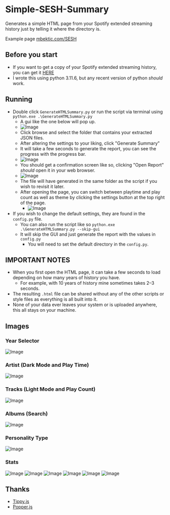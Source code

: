 # Simple-SESH-Summary
Generates a simple HTML page from your Spotify extended streaming history just by telling it where the directory is.

Example page [mbektic.com/SESH](https://mbektic.com/SESH/)

## Before you start
 - If you want to get a copy of your Spotify extended streaming history, you can get it [HERE](https://www.spotify.com/us/account/privacy/)
 - I wrote this using python 3.11.6, but any recent version of python _should_ work.


## Running
 - Double click `GenerateHTMLSummary.py` or run the script via terminal using `python.exe .\GenerateHTMLSummary.py`  
   - A gui like the one below will pop up. 
   - ![Image](https://github.com/user-attachments/assets/0a23c2f8-5a51-46e6-a2c9-770fc4f90093)
   - Click browse and select the folder that contains your extracted JSON files.
   - After altering the settings to your liking, click "Generate Summary"
   - It will take a few seconds to generate the report, you can see the progress with the progress bar.
   - ![Image](https://github.com/user-attachments/assets/2b06553c-8a3a-4cec-8f26-cab54e7c10ba)
   - You should get a confirmation screen like so, clicking "Open Report" _should_ open it in your web browser.
   - ![Image](https://github.com/user-attachments/assets/9804fe5d-7e23-4a8d-a02e-528ede041b65)
   - The file will have generated in the same folder as the script if you wish to revisit it later.
   - After opening the page, you can switch between playtime and play count as well as theme by clicking the settings button at the top right of the page.
     - ![Image](https://github.com/user-attachments/assets/569ae55d-8d09-4141-bbbb-4539b9c6b3dc)
 - If you wish to change the default settings, they are found in the `config.py` file.
   - You can also run the script like so `python.exe .\GenerateHTMLSummary.py --skip-gui`
   - It will skip the GUI and just generate the report with the values in `config.py`
     - You will need to set the default directory in the `config.py`.


## IMPORTANT NOTES
- When you first open the HTML page, it can take a few seconds to load depending on how many years of history you have.
  - For example, with 10 years of history mine sometimes takes 2–3 seconds. 
- The resulting `.html` file can be shared without any of the other scripts or style files as everything is all built into it.
- None of your data ever leaves your system or is uploaded anywhere, this all stays on your machine.

## Images
### Year Selector
![Image](https://github.com/user-attachments/assets/0fa47626-5256-4a3e-a7cb-423226da9878)

### Artist (Dark Mode and Play Time)
![Image](https://github.com/user-attachments/assets/a2b84762-d564-44f0-90c4-3235670fb64a)

### Tracks (Light Mode and Play Count)
![Image](https://github.com/user-attachments/assets/40cc2892-69db-4ca8-b669-429ac6042b0e)

### Albums (Search)
![Image](https://github.com/user-attachments/assets/1a9ba192-1fc5-4cc6-b115-a5f57ebef6db)

### Personality Type
![Image](https://github.com/user-attachments/assets/a18a3ea2-279a-494e-bcf5-97989c344841)

### Stats
![Image](https://github.com/user-attachments/assets/fcac2f11-4e1b-4e4d-be34-a0673d5e634c)
![Image](https://github.com/user-attachments/assets/c849a630-78e1-43d4-8fa7-7dda20969c7b)
![Image](https://github.com/user-attachments/assets/ff73754e-2461-4261-9d91-f4af2a06c42e)
![Image](https://github.com/user-attachments/assets/84f50afd-3810-445c-9679-7686b589aa2b)
![Image](https://github.com/user-attachments/assets/bfa47186-ae50-4c73-a2b4-77e7fdf0b0db)
![Image](https://github.com/user-attachments/assets/29c716bd-3300-4ade-afdf-1f97cb6d92fd)

## Thanks
 - [Tippy.js](https://atomiks.github.io/tippyjs/)
 - [Popper.js](https://popper.js.org/docs/)